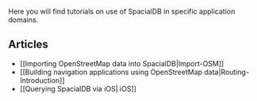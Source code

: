 Here you will find tutorials on use of SpacialDB in specific application domains.

## Articles

* [[Importing OpenStreetMap data into SpacialDB|Import-OSM]]
* [[Building navigation applications using OpenStreetMap data|Routing-Introduction]]
* [[Querying SpacialDB via iOS| iOS]]